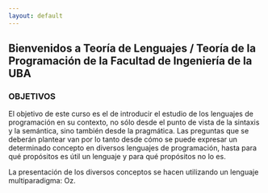 ```yaml
---
layout: default
---
```

 
## Bienvenidos a Teoría de Lenguajes / Teoría de la Programación de la Facultad de Ingeniería de la UBA ##
 
### OBJETIVOS ###

El objetivo de este curso es el de introducir el estudio de los lenguajes de programación en su contexto, no sólo desde el punto de vista de la sintaxis y la semántica, sino también desde la pragmática. Las preguntas que se deberán plantear van por lo tanto desde cómo se puede expresar un determinado concepto en diversos lenguajes de programación, hasta para qué propósitos es útil un lenguaje y para qué propósitos no lo es. 

La presentación de los diversos conceptos se hacen utilizando un lenguaje multiparadigma: Oz.